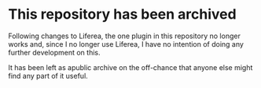 # This repository has been archived #
Following changes to Liferea, the one plugin in this repository no longer works and, since I no longer use Liferea, I have no intention of doing any further development on this.

It has been left as apublic archive on the off-chance that anyone else might find any part of it useful.
